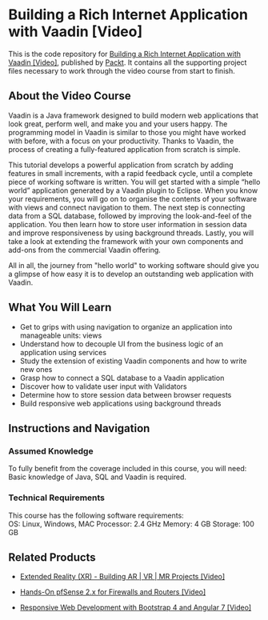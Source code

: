 # Building a Rich Internet Application with Vaadin [Video]
This is the code repository for [Building a Rich Internet Application with Vaadin [Video]](https://www.packtpub.com/web-development/building-rich-internet-application-vaadin-video?utm_source=github&utm_medium=repository&utm_campaign=9781783288922), published by [Packt](https://www.packtpub.com/?utm_source=github). It contains all the supporting project files necessary to work through the video course from start to finish.
## About the Video Course
Vaadin is a Java framework designed to build modern web applications that look great, perform well, and make you and your users happy. The programming model in Vaadin is similar to those you might have worked with before, with a focus on your productivity. Thanks to Vaadin, the process of creating a fully-featured application from scratch is simple.

This tutorial develops a powerful application from scratch by adding features in small increments, with a rapid feedback cycle, until a complete piece of working software is written. You will get started with a simple “hello world” application generated by a Vaadin plugin to Eclipse. When you know your requirements, you will go on to organise the contents of your software with views and connect navigation to them. The next step is connecting data from a SQL database, followed by improving the look-and-feel of the application. You then learn how to store user information in session data and improve responsiveness by using background threads. Lastly, you will take a look at extending the framework with your own components and add-ons from the commercial Vaadin offering. 

All in all, the journey from "hello world" to working software should give you a glimpse of how easy it is to develop an outstanding web application with Vaadin.

<H2>What You Will Learn</H2>
<DIV class=book-info-will-learn-text>
<UL>
<LI>Get to grips with using navigation to organize an application into manageable units: views 
<LI>Understand how to decouple UI from the business logic of an application using services 
<LI>Study the extension of existing Vaadin components and how to write new ones 
<LI>Grasp how to connect a SQL database to a Vaadin application 
<LI>Discover how to validate user input with Validators 
<LI>Determine how to store session data between browser requests 
<LI>Build responsive web applications using background threads </LI></UL></DIV>

## Instructions and Navigation
### Assumed Knowledge
To fully benefit from the coverage included in this course, you will need:<br/>
Basic knowledge of Java, SQL and Vaadin is required.
### Technical Requirements
This course has the following software requirements:<br/>
OS: Linux, Windows, MAC
Processor: 2.4 GHz
Memory: 4 GB
Storage: 100 GB

## Related Products
* [Extended Reality (XR) - Building AR | VR | MR Projects [Video]](https://www.packtpub.com/game-development/extended-reality-xr-building-ar-vr-mr-projects-video?utm_source=github&utm_medium=repository&utm_campaign=9781838559694)

* [Hands-On pfSense 2.x for Firewalls and Routers [Video]](https://www.packtpub.com/networking-and-servers/hands-pfsense-2x-firewalls-and-routers-video?utm_source=github&utm_medium=repository&utm_campaign=9781789805017)

* [Responsive Web Development with Bootstrap 4 and Angular 7 [Video]](https://www.packtpub.com/web-development/responsive-web-development-bootstrap-4-and-angular-7-video?utm_source=github&utm_medium=repository&utm_campaign=9781789615272)


